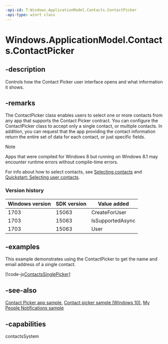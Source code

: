 ```yaml
---
-api-id: T:Windows.ApplicationModel.Contacts.ContactPicker
-api-type: winrt class
---
```


<!-- Class syntax.
public class ContactPicker : Windows.ApplicationModel.Contacts.IContactPicker, Windows.ApplicationModel.Contacts.IContactPicker2, Windows.ApplicationModel.Contacts.IContactPicker3
-->

# Windows.ApplicationModel.Contacts.ContactPicker

## -description

Controls how the Contact Picker user interface opens and what information it shows.

## -remarks

The ContactPicker class enables users to select one or more contacts from any app that supports the Contact Picker contract. You can configure the ContactPicker class to accept only a single contact, or multiple contacts. In addition, you can request that the app providing the contact information return the entire set of data for each contact, or just specific fields.

> [!NOTE]
> Apps that were compiled for Windows 8 but running on Windows 8.1 may encounter runtime errors without compile-time errors.

For info about how to select contacts, see [Selecting contacts](https://msdn.microsoft.com/library/35fedee6-2b0e-4391-84ba-5e9191d4e442) and [Quickstart: Selecting user contacts](https://msdn.microsoft.com/library/1330470e-efd2-41e1-934e-08ec081ba3c2).

### Version history

| Windows version | SDK version | Value added |
| -- | -- | -- |
| 1703 | 15063 | CreateForUser |
| 1703 | 15063 | IsSupportedAsync |
| 1703 | 15063 | User |

## -examples

This example demonstrates using the ContactPicker to get the name and email address of a single contact.

[!code-js[ContactsSinglePicker](../windows.applicationmodel.contacts.provider/code/ContactsMain/javascript/js/contacts.js#SnippetContactsSinglePicker)]

## -see-also

[Contact Picker app sample](https://go.microsoft.com/fwlink/p/?linkid=231575), [Contact picker sample (Windows 10)](https://go.microsoft.com/fwlink/p/?LinkId=624041), [My People Notifications sample](https://github.com/Microsoft/Windows-universal-samples/tree/master/Samples/MyPeopleNotifications)

## -capabilities

contactsSystem
